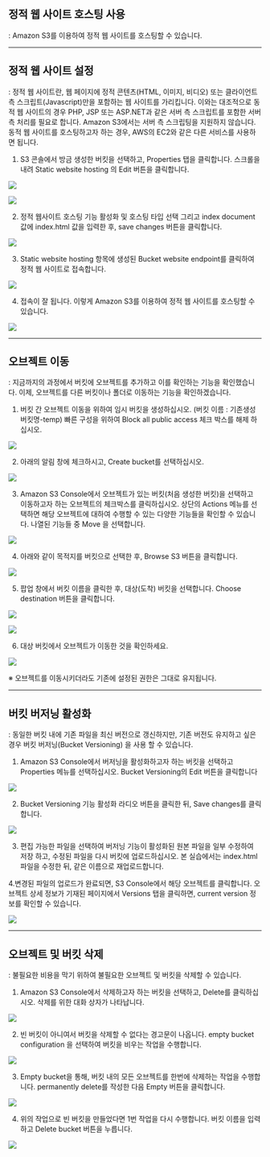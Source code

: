 ## 정적 웹 사이트 호스팅 사용

: Amazon S3를 이용하여 정적 웹 사이트를 호스팅할 수 있습니다.

----------------------------

## 정적 웹 사이트 설정

: 정적 웹 사이트란, 웹 페이지에 정적 콘텐츠(HTML, 이미지, 비디오) 또는 클라이언트 측 스크립트(Javascript)만을 포함하는 웹 사이트를 가리킵니다. 이와는 대조적으로 동적 웹 사이트의 경우 PHP, JSP 또는 ASP.NET과 같은 서버 측 스크립트를 포함한 서버 측 처리를 필요로 합니다. Amazon S3에서는 서버 측 스크립팅을 지원하지 않습니다. 동적 웹 사이트를 호스팅하고자 하는 경우, AWS의 EC2와 같은 다른 서비스를 사용하면 됩니다.

1. S3 콘솔에서 방금 생성한 버킷을 선택하고, Properties 탭을 클릭합니다. 스크롤을 내려 Static website hosting 의 Edit 버튼을 클릭합니다.

![](../img/aws/immersion/gid-s3-22.png)

![](../img/aws/immersion/gid-s3-22-1.png)

2. 정적 웹사이트 호스팅 기능 활성화 및 호스팅 타입 선택 그리고 index document 값에 index.html 값을 입력한 후, save changes 버튼을 클릭합니다.

![](../img/aws/immersion/gid-s3-23.png)

3. Static website hosting 항목에 생성된 Bucket website endpoint를 클릭하여 정적 웹 사이트로 접속합니다.

![](../img/aws/immersion/gid-s3-23-1.png)

4. 접속이 잘 됩니다. 이렇게 Amazon S3를 이용하여 정적 웹 사이트를 호스팅할 수 있습니다.

![](../img/aws/immersion/gid-s3-24.png)

-------------------------------------

## 오브젝트 이동

: 지금까지의 과정에서 버킷에 오브젝트를 추가하고 이를 확인하는 기능을 확인했습니다. 이제, 오브젝트를 다른 버킷이나 폴더로 이동하는 기능을 확인하겠습니다.

1. 버킷 간 오브젝트 이동을 위하여 임시 버킷을 생성하십시오. (버킷 이름 : 기존생성버킷명-temp) 빠른 구성을 위하여 Block all public access 체크 박스를 해제 하십시오.

![](../img/aws/immersion/gid-s3-25.png)

2. 아래의 알림 창에 체크하시고, Create bucket를 선택하십시오.

![](../img/aws/immersion/gid-s3-26.png)

3. Amazon S3 Console에서 오브젝트가 있는 버킷(처음 생성한 버킷)을 선택하고 이동하고자 하는 오브젝트의 체크박스를 클릭하십시오. 상단의 Actions 메뉴를 선택하면 해당 오브젝트에 대하여 수행할 수 있는 다양한 기능들을 확인할 수 있습니다. 나열된 기능들 중 Move 을 선택합니다.

![](../img/aws/immersion/gid-s3-27.png)

4. 아래와 같이 목적지를 버킷으로 선택한 후, Browse S3 버튼을 클릭합니다.

![](../img/aws/immersion/gid-s3-28.png)

5. 팝업 창에서 버킷 이름을 클릭한 후, 대상(도착) 버킷을 선택합니다. Choose destination 버튼을 클릭합니다.

![](../img/aws/immersion/gid-s3-29.png)

![](../img/aws/immersion/gid-s3-29-1.png)

6. 대상 버킷에서 오브젝트가 이동한 것을 확인하세요.

![](../img/aws/immersion/gid-s3-30.png)

※ 오브젝트를 이동시키더라도 기존에 설정된 권한은 그대로 유지됩니다.

-----------------------------------------

## 버킷 버저닝 활성화

: 동일한 버킷 내에 기존 파일을 최신 버전으로 갱신하지만, 기존 버전도 유지하고 싶은 경우 버킷 버저닝(Bucket Versioning) 을 사용 할 수 있습니다.

1. Amazon S3 Console에서 버저닝을 활성화하고자 하는 버킷을 선택하고 Properties 메뉴를 선택하십시오. Bucket Versioning의 Edit 버튼을 클릭합니다

![](../img/aws/immersion/gid-s3-31.png)

2. Bucket Versioning 기능 활성화 라디오 버튼을 클릭한 뒤, Save changes를 클릭합니다.

![](../img/aws/immersion/gid-s3-32.png)

3. 편집 가능한 파일을 선택하여 버저닝 기능이 활성화된 원본 파일을 일부 수정하여 저장 하고, 수정된 파일을 다시 버킷에 업로드하십시오. 본 실습에서는 index.html 파일을 수정한 뒤, 같은 이름으로 재업로드합니다.

4.변경된 파일의 업로드가 완료되면, S3 Console에서 해당 오브젝트를 클릭합니다. 오브젝트 상세 정보가 기재된 페이지에서 Versions 탭을 클릭하면, current version 정보를 확인할 수 있습니다.

![](../img/aws/immersion/gid-s3-33.png)

----------------------------------------------

## 오브젝트 및 버킷 삭제

: 불필요한 비용을 막기 위하여 불필요한 오브젝트 및 버킷을 삭제할 수 있습니다.

1. Amazon S3 Console에서 삭제하고자 하는 버킷을 선택하고, Delete를 클릭하십시오. 삭제를 위한 대화 상자가 나타납니다.

![](../img/aws/immersion/gid-s3-34.png)

2. 빈 버킷이 아니여서 버킷을 삭제할 수 없다는 경고문이 나옵니다. empty bucket configuration 을 선택하여 버킷을 비우는 작업을 수행합니다.

![](../img/aws/immersion/gid-s3-35.png)

3. Empty bucket을 통해, 버킷 내의 모든 오브젝트를 한번에 삭제하는 작업을 수행합니다. permanently delete를 작성한 다음 Empty 버튼을 클릭합니다.

![](../img/aws/immersion/gid-s3-36.png)

4. 위의 작업으로 빈 버킷을 만들었다면 1번 작업을 다시 수행합니다. 버킷 이름을 입력하고 Delete bucket 버튼을 누릅니다.

![](../img/aws/immersion/gid-s3-37.png)